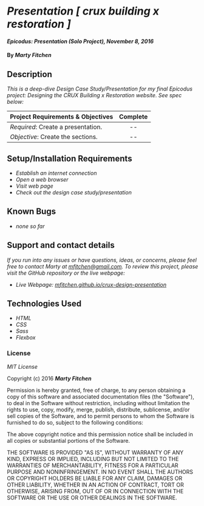 # _Presentation [ crux building x restoration ]_

#### _Epicodus: Presentation (Solo Project), November 8, 2016_

#### By _**Marty Fitchen**_

## Description

_This is a deep-dive Design Case Study/Presentation for my final Epicodus project: Designing the CRUX Building x Restoration website. See spec below:_

Project Requirements & Objectives  | Complete
:------------- | :-------------: |
*Required*: Create a presentation. | --
*Objective*: Create the sections. | --

## Setup/Installation Requirements

* _Establish an internet connection_
* _Open a web browser_
* _Visit web page_
* _Check out the design case study/presentation_

## Known Bugs

* _none so far_

## Support and contact details

_If you run into any issues or have questions, ideas, or concerns, please feel free to contact Marty at <a href="mailto:mfitchen@gmail.com">mfitchen@gmail.com</a>._
_To review this project, please visit the GitHub repository or the live webpage:_

* _Live Webpage: <a href="https://mfitchen.github.io/crux-design-presentation">mfitchen.github.io/crux-design-presentation</a>_

## Technologies Used

* _HTML_
* _CSS_
* _Sass_
* _Flexbox_

### License

*MIT License*

Copyright (c) 2016 **_Marty Fitchen_**

Permission is hereby granted, free of charge, to any person obtaining a copy of this software and associated documentation files (the "Software"), to deal in the Software without restriction, including without limitation the rights to use, copy, modify, merge, publish, distribute, sublicense, and/or sell copies of the Software, and to permit persons to whom the Software is furnished to do so, subject to the following conditions:

The above copyright notice and this permission notice shall be included in all copies or substantial portions of the Software.

THE SOFTWARE IS PROVIDED "AS IS", WITHOUT WARRANTY OF ANY KIND, EXPRESS OR IMPLIED, INCLUDING BUT NOT LIMITED TO THE WARRANTIES OF MERCHANTABILITY, FITNESS FOR A PARTICULAR PURPOSE AND NONINFRINGEMENT. IN NO EVENT SHALL THE AUTHORS OR COPYRIGHT HOLDERS BE LIABLE FOR ANY CLAIM, DAMAGES OR OTHER LIABILITY, WHETHER IN AN ACTION OF CONTRACT, TORT OR OTHERWISE, ARISING FROM, OUT OF OR IN CONNECTION WITH THE SOFTWARE OR THE USE OR OTHER DEALINGS IN THE SOFTWARE.
